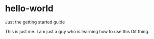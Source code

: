# hello-world
Just the getting started guide


This is just me. I am just a guy who is learning how to use this Git thing. 
